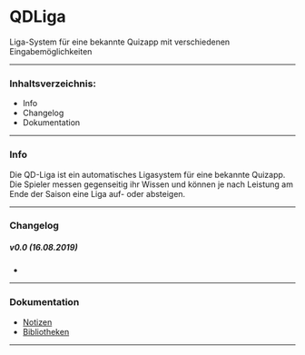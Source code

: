 # QDLiga
Liga-System für eine bekannte Quizapp mit verschiedenen Eingabemöglichkeiten

---
### Inhaltsverzeichnis:
- Info
- Changelog
- Dokumentation

---
### Info
Die QD-Liga ist ein automatisches Ligasystem für eine bekannte Quizapp. Die Spieler messen gegenseitig ihr Wissen und können je nach Leistung am Ende der Saison eine Liga auf- oder absteigen.

---
### Changelog
##### v0.0 (16.08.2019)
- 

---
### Dokumentation
- [Notizen](doc/Notizen.md "Notizen")
- [Bibliotheken](doc/Bibliotheken.md "Bibliotheken")

---